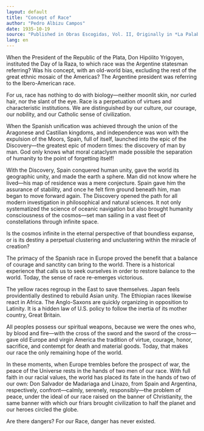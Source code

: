 ```yaml
---
layout: default
title: "Concept of Race"
author: "Pedro Albizu Campos"
date: 1935-10-19
source: "Published in Obras Escogidas, Vol. II, Originally in *La Palabra*, October 19, 1935.""
lang: en
---
```


When the President of the Republic of the Plata, Don Hipólito Yrigoyen, instituted the Day of la Raza, to which race was the Argentine statesman referring? Was his concept, with an old-world bias, excluding the rest of the great ethnic mosaic of the Americas? The Argentine president was referring to the Ibero-American race.

For us, race has nothing to do with biology—neither moonlit skin, nor curled hair, nor the slant of the eye. Race is a perpetuation of virtues and characteristic institutions. We are distinguished by our culture, our courage, our nobility, and our Catholic sense of civilization.

When the Spanish unification was achieved through the union of the Aragonese and Castilian kingdoms, and independence was won with the expulsion of the Moors, Spain, full of itself, launched into the epic of the Discovery—the greatest epic of modern times: the discovery of man by man. God only knows what moral cataclysm made possible the separation of humanity to the point of forgetting itself!

With the Discovery, Spain conquered human unity, gave the world its geographic unity, and made the earth a sphere. Man did not know where he lived—his map of residence was a mere conjecture. Spain gave him the assurance of stability, and once he felt firm ground beneath him, man began to move forward again. The Discovery opened the path for all modern investigation in philosophical and natural sciences. It not only systematized the science of oceanic navigation but also brought humanity consciousness of the cosmos—set man sailing in a vast fleet of constellations through infinite space.

Is the cosmos infinite in the eternal perspective of that boundless expanse, or is its destiny a perpetual clustering and unclustering within the miracle of creation?

The primacy of the Spanish race in Europe proved the benefit that a balance of courage and sanctity can bring to the world. There is a historical experience that calls us to seek ourselves in order to restore balance to the world. Today, the sense of race re-emerges victorious.

The yellow races regroup in the East to save themselves. Japan feels providentially destined to rebuild Asian unity. The Ethiopian races likewise react in Africa. The Anglo-Saxons are quickly organizing in opposition to Latinity. It is a hidden law of U.S. policy to follow the inertia of its mother country, Great Britain.

All peoples possess our spiritual weapons, because we were the ones who, by blood and fire—with the cross of the sword and the sword of the cross—gave old Europe and virgin America the tradition of virtue, courage, honor, sacrifice, and contempt for death and material goods. Today, that makes our race the only remaining hope of the world.

In these moments, when Europe trembles before the prospect of war, the peace of the Universe rests in the hands of two men of our race. With full faith in our racial values, the world has placed its fate in the hands of two of our own: Don Salvador de Madariaga and Linazo, from Spain and Argentina, respectively, confront—calmly, serenely, responsibly—the problem of peace, under the ideal of our race raised on the banner of Christianity, the same banner with which our friars brought civilization to half the planet and our heroes circled the globe.

Are there dangers? For our Race, danger has never existed.
